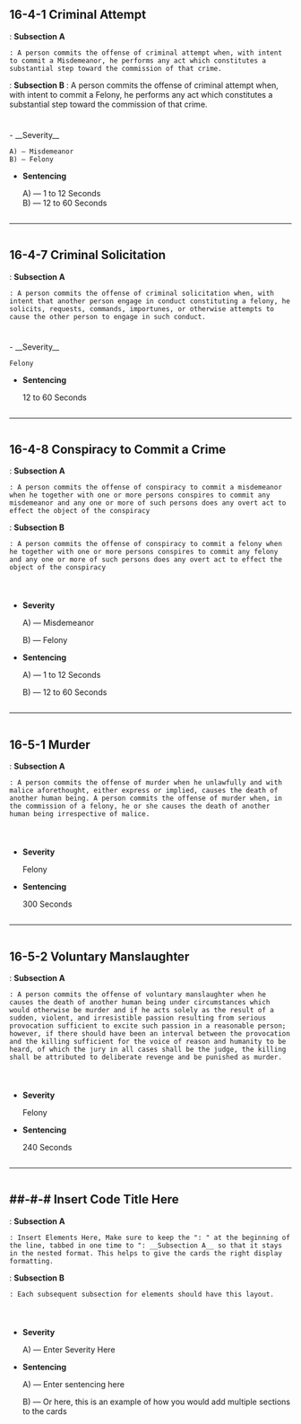 <div style="display: flex; flex-wrap: wrap; gap: 1.5rem; align-items: flex-end; justify-content: space-between;" markdown="1">
<div style="flex: 2; min-width: 400px;" markdown="1">

## 16-4-1 Criminal Attempt

: **Subsection A** 

    : A person commits the offense of criminal attempt when, with intent to commit a Misdemeanor, he performs any act which constitutes a substantial step toward the commission of that crime.

: **Subsection B**
    : A person commits the offense of criminal attempt when, with intent to commit a Felony, he performs any act which constitutes a substantial step toward the commission of that crime.

</div>

<div style="flex: 1; min-width: 250px; align-self: flex-end; text-align: left;" markdown="1">

<div class="grid cards" markdown>
- __Severity__

    A) — Misdemeanor  
    B) — Felony

- __Sentencing__

    A) — 1 to 12 Seconds  
    B) — 12 to 60 Seconds
</div>

</div>
</div>

---

<div style="display: flex; flex-wrap: wrap; gap: 1.5rem; align-items: flex-end; justify-content: space-between;" markdown="1">
<div style="flex: 2; min-width: 400px;" markdown="1">

## 16-4-7 Criminal Solicitation

: __Subsection A__

    : A person commits the offense of criminal solicitation when, with intent that another person engage in conduct constituting a felony, he solicits, requests, commands, importunes, or otherwise attempts to cause the other person to engage in such conduct.

</div>

<div style="flex: 1; min-width: 250px; align-self: flex-end; text-align: left;" markdown="1">

<div class="grid cards" markdown>
- __Severity__

    Felony

- __Sentencing__

    12 to 60 Seconds
</div>

</div>
</div>

---

<div style="display: flex; flex-wrap: wrap; gap: 1.5rem; align-items: flex-end; justify-content: space-between;" markdown="1">
<div style="flex: 2; min-width: 400px;" markdown="1">

## 16-4-8 Conspiracy to Commit a Crime

: __Subsection A__

    : A person commits the offense of conspiracy to commit a misdemeanor when he together with one or more persons conspires to commit any misdemeanor and any one or more of such persons does any overt act to effect the object of the conspiracy

: __Subsection B__

    : A person commits the offense of conspiracy to commit a felony when he together with one or more persons conspires to commit any felony and any one or more of such persons does any overt act to effect the object of the conspiracy

</div>

<div style="flex: 1; min-width: 250px; align-self: flex-end; text-align: left;" markdown="1">
<div class="grid cards" markdown>

- __Severity__

    A) — Misdemeanor

    B) — Felony

- __Sentencing__

    A) — 1 to 12 Seconds

    B) — 12 to 60 Seconds

</div>
</div>
</div>

---

<div style="display: flex; flex-wrap: wrap; gap: 1.5rem; align-items: flex-end; justify-content: space-between;" markdown="1">
<div style="flex: 2; min-width: 400px;" markdown="1">

## 16-5-1 Murder

: __Subsection A__

    : A person commits the offense of murder when he unlawfully and with malice aforethought, either express or implied, causes the death of another human being. A person commits the offense of murder when, in the commission of a felony, he or she causes the death of another human being irrespective of malice.

</div>

<div style="flex: 1; min-width: 250px; align-self: flex-end; text-align: left;" markdown="1">
<div class="grid cards" markdown>

- __Severity__

    Felony

- __Sentencing__

    300 Seconds

</div>
</div>
</div>

---

<div style="display: flex; flex-wrap: wrap; gap: 1.5rem; align-items: flex-end; justify-content: space-between;" markdown="1">
<div style="flex: 2; min-width: 400px;" markdown="1">

## 16-5-2 Voluntary Manslaughter

: __Subsection A__

    : A person commits the offense of voluntary manslaughter when he causes the death of another human being under circumstances which would otherwise be murder and if he acts solely as the result of a sudden, violent, and irresistible passion resulting from serious provocation sufficient to excite such passion in a reasonable person; however, if there should have been an interval between the provocation and the killing sufficient for the voice of reason and humanity to be heard, of which the jury in all cases shall be the judge, the killing shall be attributed to deliberate revenge and be punished as murder.

</div>

<div style="flex: 1; min-width: 250px; align-self: flex-end; text-align: left;" markdown="1">
<div class="grid cards" markdown>

- __Severity__

    Felony

- __Sentencing__

    240 Seconds

</div>
</div>
</div>

---

<div style="display: flex; flex-wrap: wrap; gap: 1.5rem; align-items: flex-end; justify-content: space-between;" markdown="1">
<div style="flex: 2; min-width: 400px;" markdown="1">

## ##-#-# Insert Code Title Here

: __Subsection A__

    : Insert Elements Here, Make sure to keep the ": " at the beginning of the line, tabbed in one time to ": __Subsection A__ so that it stays in the nested format. This helps to give the cards the right display formatting.

: __Subsection B__

    : Each subsequent subsection for elements should have this layout.

</div>

<div style="flex: 1; min-width: 250px; align-self: flex-end; text-align: left;" markdown="1">
<div class="grid cards" markdown>

- __Severity__

    A) — Enter Severity Here

- __Sentencing__

    A) — Enter sentencing here
    
    B) — Or here, this is an example of how you would add multiple sections to the cards

</div>
</div>
</div>